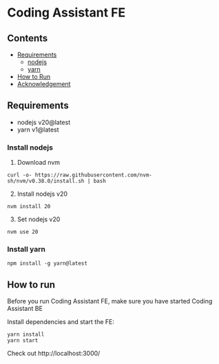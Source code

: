 # Coding Assistant FE

## Contents

- [Requirements](#requirements)
  - [nodejs](#install-nodejs)
  - [yarn](#install-yarn)
- [How to Run](#how-to-run)
- [Acknowledgement](#acknowledgement)

## Requirements

- nodejs v20@latest
- yarn v1@latest

### Install nodejs

1. Download nvm

```
curl -o- https://raw.githubusercontent.com/nvm-sh/nvm/v0.38.0/install.sh | bash
```

2. Install nodejs v20

```
nvm install 20
```

3. Set nodejs v20

```
nvm use 20
```

### Install yarn

```
npm install -g yarn@latest
```

## How to run

Before you run Coding Assistant FE, make sure you have started Coding Assistant BE

Install dependencies and start the FE:

```
yarn install
yarn start
```

Check out http://localhost:3000/
